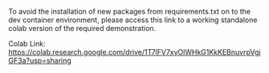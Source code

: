 To avoid the installation of new packages from requirements.txt on to the dev container environment, please access this link to a working standalone colab version of the required demonstration.

Colab Link: https://colab.research.google.com/drive/1T7lFV7xyOlWHkG1KkKEBnuvrpVgjGF3a?usp=sharing
